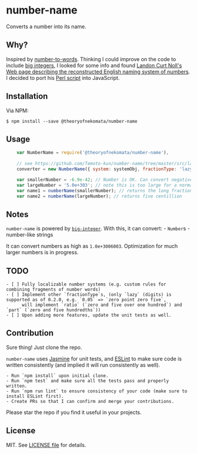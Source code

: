 # number-name

Converts a number into its name.

## Why?

Inspired by [number-to-words](https://www.npmjs.com/package/number-to-words). Thinking I could improve on the code to include
[big integers](https://www.npmjs.com/package/big-integer), I looked for some info and found [Landon Curt Noll's Web page describing
the reconstructed English naming system of numbers](http://www.isthe.com/chongo/tech/math/number/howhigh.html). I decided to port
his [Perl script](http://www.isthe.com/chongo/tech/math/number/number) into JavaScript.

## Installation

Via NPM:

    $ npm install --save @theoryofnekomata/number-name

## Usage

```javascript
    var NumberName = require('@theoryofnekomata/number-name'),
   
    // see https://github.com/Temoto-kun/number-name/tree/master/src/lang for systems
    converter = new NumberName({ system: systemObj, fractionType: 'lazy' });

    var smallerNumber = -6.9e-42; // Number is OK. Can convert negative numbers just fine.
    var largeNumber = '5.0e+303'; // note this is too large for a normal Number, so it is represented as string
    var name1 = numberName(smallerNumber); // returns the long fractional name with six nine in the end
    var name2 = numberName(largeNumber); // returns five centillion
```

## Notes

`number-name` is powered by [`big-integer`](https://www.npmjs.com/package/big-integer). With this, it can convert:
    - `Number`s
    - number-like strings

It can convert numbers as high as `1.0e+3006003`. Optimization for much larger numbers is in progress.

## TODO

    - [ ] Fully localizable number systems (e.g. custom rules for combining fragments of number words)
    - [ ] Implement other `fractionType`s, (only `lazy` (digits) is supported as of 0.2.0, e.g. `0.05` => `zero point zero five`,
          will implement `ratio` (`zero and five over one hundred`) and `part` (`zero and five hundredths`))
    - [ ] Upon adding more features, update the unit tests as well.

## Contribution

Sure thing! Just clone the repo.

`number-name` uses [Jasmine](https://jasmine.github.io) for unit tests, and
[ESLint](http://eslint.org) to make sure code is written consistently (and implied it will
run consistently as well).

    - Run `npm install` upon initial clone.
    - Run `npm test` and make sure all the tests pass and properly written.
    - Run `npm run lint` to ensure consistency of your code (make sure to install ESLint first).
    - Create PRs so that I can confirm and merge your contributions.

Please star the repo if you find it useful in your projects.

## License

MIT. See [LICENSE file](https://raw.githubusercontent.com/Temoto-kun/number-name/master/LICENSE) for details.
